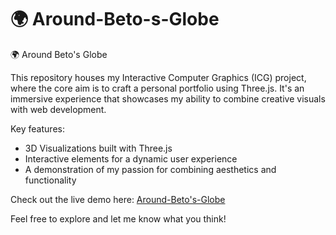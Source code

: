 # 🌍 Around-Beto-s-Globe
🌍 Around Beto's Globe

This repository houses my Interactive Computer Graphics (ICG) project, where the core aim is to craft a personal portfolio using Three.js. It's an immersive experience that showcases my ability to combine creative visuals with web development.

Key features:
* 3D Visualizations built with Three.js
* Interactive elements for a dynamic user experience
* A demonstration of my passion for combining aesthetics and functionality

Check out the live demo here: [Around-Beto's-Globe](https://raw.githack.com/Betolas9/Around-Beto-s-Globe/refs/heads/master/index.html)

Feel free to explore and let me know what you think!
